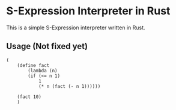 # S-Expression Interpreter in Rust

This is a simple S-Expression interpreter written in Rust.

## Usage (Not fixed yet)

```common-lisp
(
    (define fact
        (lambda (n)
        (if (<= n 1)
            1
            (* n (fact (- n 1))))))
    
    (fact 10)
    )
```